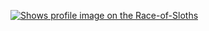 
[<picture>
    <source media="(prefers-color-scheme: dark)" srcset="https://badge.race-of-sloths.com/0xcrans?theme=dark&wallet=crans.near">
    <source media="(prefers-color-scheme: light)" srcset="https://badge.race-of-sloths.com/0xcrans?theme=light&wallet=crans.near">
    <img alt="Shows profile image on the Race-of-Sloths" src="https://badge.race-of-sloths.com/0xcrans?wallet=crans.near">
</picture>](https://race-of-sloths.com/profile/0xcrans)

